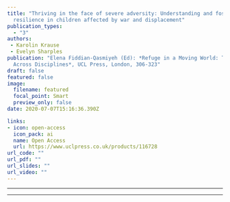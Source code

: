 ```yaml
---
title: "Thriving in the face of severe adversity: Understanding and fostering
  resilience in children affected by war and displacement"
publication_types:
  - "3"
authors: 
 - Karolin Krause
 - Evelyn Sharples
publication: "Elena Fiddian-Qasmiyeh (Ed): *Refuge in a Moving World: Tracing Refugee and Migrant Journeys
  Across Disciplines*, UCL Press, London, 306-323"
draft: false
featured: false
image:
  filename: featured
  focal_point: Smart
  preview_only: false
date: 2020-07-07T15:16:36.390Z

links:
- icon: open-access
  icon_pack: ai
  name: Open Access
  url: https://www.uclpress.co.uk/products/116728
url_code: ""
url_pdf: ""
url_slides: ""
url_video: ""
---
```

---
---

